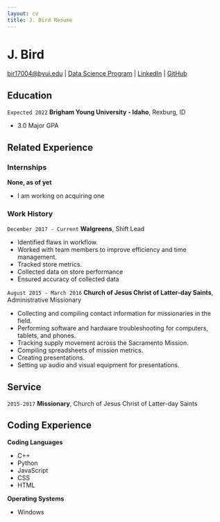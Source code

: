 ```yaml
---
layout: cv
title: J. Bird Resume
---
```

# J. Bird

<div id="webaddress">
<a href="bir17004@byui.edu">bir17004@byui.edu</a>
| <a href="https://byuidatascience.github.io/development.html">Data Science Program</a>
| <a href="https://www.linkedin.com/groups/13537407/">LinkedIn</a>
| <a href="https://github.com/byuids-resumes">GitHub</a>
</div>

<!-- https://www.monique.tech/the-art-of-markdown -->

## Education

`Expected 2022`
__Brigham Young University - Idaho__, Rexburg, ID

- 3.0 Major GPA


## Related Experience

### Internships

__None, as of yet__

- I am working on acquiring one


### Work History 

`December 2017 - Current`
__Walgreens__, Shift Lead

- Identified flaws in workflow.
- Worked with team members to improve efficiency and time management.
- Tracked store metrics.
- Collected data on store performance
- Ensured accuracy of collected data


`August 2015 - March 2016`
__Church of Jesus Christ of Latter-day Saints__, Administrative Missionary
- Collecting and compiling contact information for missionaries in the field.
- Performing software and hardware troubleshooting for computers, tablets, and phones.
- Tracking supply movement across the Sacramento Mission.
- Compiling spreadsheets of mission metrics.
- Creating presentations.
- Setting up audio and visual equipment for presentations.


## Service

`2015-2017`
__Missionary__, Church of Jesus Christ of Latter-day Saints


## Coding Experience
__Coding Languages__
- C++
- Python
- JavaScript
- CSS
- HTML

__Operating Systems__
- Windows


<!-- ### Footer

Last updated: May 2013 -->


